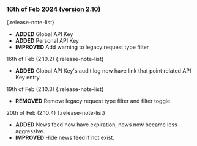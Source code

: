 ### 16th of Feb 2024 ([version 2.10](v2.10))

{.release-note-list}
- **ADDED** Global API Key
- **ADDED** Personal API Key
- **IMPROVED** Add warning to legacy request type filter

16th of Feb (2.10.2)
{.release-note-list}
- **ADDED** Global API Key's audit log now have link that point related API Key entry.

19th of Feb (2.10.3)
{.release-note-list}
- **REMOVED** Remove legacy request type filter and filter toggle

20th of Feb (2.10.4)
{.release-note-list}
- **ADDED** News feed now have expiration, news now became less aggressive.
- **IMPROVED** Hide news feed if not exist.